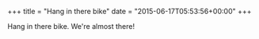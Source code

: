 +++
title = "Hang in there bike"
date = "2015-06-17T05:53:56+00:00"
+++

Hang in there bike. We're almost there!
			